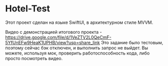 # Hotel-Test
Этот проект сделан на языке SwiftUI, в архитектурном стиле MVVМ. 

Видео с демонстрацией итогового проекта - https://drive.google.com/file/d/1VeZTV2L0QeCmF-5YfUnEFw9HeaK1UPHB/view?usp=share_link
Это задание было тестовым, поэтому сейчас бэк отключен, и выполнить запрос не выйдет. Вы можете, используя мок, проверить работоспособность кода, либо 
просто посмотреть видео.

